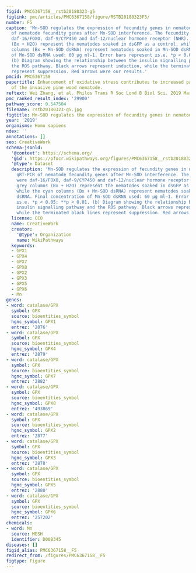 ```yaml
---
figid: PMC6367158__rstb20180323-g5
figlink: pmc/articles/PMC6367158/figure/RSTB20180323F5/
number: F5
caption: 'Mn-SOD regulates the expression of fecundity genes in nematodes. (a) qRT-PCR
  of nematode fecundity genes after Mn-SOD interference. The fecundity genes were
  daf-16/FOXO, daf-9/CYP450 and daf-12/nuclear hormone receptor (NHR). The grey columns
  (Bx + H2O) represent the nematodes soaked in dsGFP as a control, while the cyan
  columns (Bx + Mn-SOD dsRNA) represent nematodes soaked in Mn-SOD dsRNA. Final concentration
  of Mn-SOD dsRNA used: 60 µg ml−1. Error bars represent ±s.e. *p < 0.05; **p < 0.01.
  (b) Diagram showing the relationship between the insulin signalling pathway and
  the ROS pathway. Black arrows represent induction, while the terminated black lines
  represent suppression. Red arrows were our results.'
pmcid: PMC6367158
papertitle: Enhancement of oxidative stress contributes to increased pathogenicity
  of the invasive pine wood nematode.
reftext: Wei Zhang, et al. Philos Trans R Soc Lond B Biol Sci. 2019 Mar 4;374(1767):20180323.
pmc_ranked_result_index: '29900'
pathway_score: 0.547504
filename: rstb20180323-g5.jpg
figtitle: Mn-SOD regulates the expression of fecundity genes in nematodes
year: '2019'
organisms: Homo sapiens
ndex: ''
annotations: []
seo: CreativeWork
schema-jsonld:
  '@context': https://schema.org/
  '@id': https://pfocr.wikipathways.org/figures/PMC6367158__rstb20180323-g5.html
  '@type': Dataset
  description: 'Mn-SOD regulates the expression of fecundity genes in nematodes. (a)
    qRT-PCR of nematode fecundity genes after Mn-SOD interference. The fecundity genes
    were daf-16/FOXO, daf-9/CYP450 and daf-12/nuclear hormone receptor (NHR). The
    grey columns (Bx + H2O) represent the nematodes soaked in dsGFP as a control,
    while the cyan columns (Bx + Mn-SOD dsRNA) represent nematodes soaked in Mn-SOD
    dsRNA. Final concentration of Mn-SOD dsRNA used: 60 µg ml−1. Error bars represent
    ±s.e. *p < 0.05; **p < 0.01. (b) Diagram showing the relationship between the
    insulin signalling pathway and the ROS pathway. Black arrows represent induction,
    while the terminated black lines represent suppression. Red arrows were our results.'
  license: CC0
  name: CreativeWork
  creator:
    '@type': Organization
    name: WikiPathways
  keywords:
  - GPX1
  - GPX4
  - GPX7
  - GPX8
  - GPX2
  - GPX3
  - GPX5
  - GPX6
  - Mn
genes:
- word: catalase/GPX
  symbol: GPX
  source: bioentities_symbol
  hgnc_symbol: GPX1
  entrez: '2876'
- word: catalase/GPX
  symbol: GPX
  source: bioentities_symbol
  hgnc_symbol: GPX4
  entrez: '2879'
- word: catalase/GPX
  symbol: GPX
  source: bioentities_symbol
  hgnc_symbol: GPX7
  entrez: '2882'
- word: catalase/GPX
  symbol: GPX
  source: bioentities_symbol
  hgnc_symbol: GPX8
  entrez: '493869'
- word: catalase/GPX
  symbol: GPX
  source: bioentities_symbol
  hgnc_symbol: GPX2
  entrez: '2877'
- word: catalase/GPX
  symbol: GPX
  source: bioentities_symbol
  hgnc_symbol: GPX3
  entrez: '2878'
- word: catalase/GPX
  symbol: GPX
  source: bioentities_symbol
  hgnc_symbol: GPX5
  entrez: '2880'
- word: catalase/GPX
  symbol: GPX
  source: bioentities_symbol
  hgnc_symbol: GPX6
  entrez: '257202'
chemicals:
- word: Mn
  source: MESH
  identifier: D008345
diseases: []
figid_alias: PMC6367158__F5
redirect_from: /figures/PMC6367158__F5
figtype: Figure
---
```

